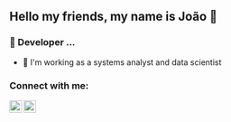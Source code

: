 ## Hello my friends, my name is João 👋

### 🔭 Developer ...

- 🔭 I'm working as a systems analyst and data scientist


### Connect with me:

[<img align="left" alt="codeSTACKr | LinkedIn" width="22px" src="https://cdn.jsdelivr.net/npm/simple-icons@v3/icons/linkedin.svg" />][linkedin]
[<img align="left" alt="codeSTACKr | Instagram" width="22px" src="https://cdn.jsdelivr.net/npm/simple-icons@v3/icons/instagram.svg" />][instagram]

[linkedin]: https://www.linkedin.com/in/jo%C3%A3o-henrique-4557211a6/
[instagram]: https://www.instagram.com/joaoh.png/

